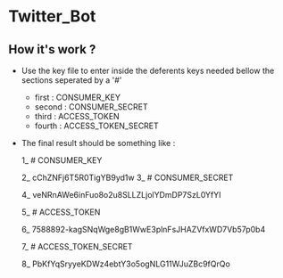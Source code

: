 # Twitter_Bot
## How it's work ?
  * Use the key file to enter inside the deferents keys needed bellow the sections seperated by a '#'
     * first : CONSUMER_KEY
     * second : CONSUMER_SECRET
     * third : ACCESS_TOKEN
     * fourth : ACCESS_TOKEN_SECRET
  * The final result should be something like :
  
       1_ \# CONSUMER_KEY
        
       2_ cChZNFj6T5R0TigYB9yd1w
       3_ \# CONSUMER_SECRET
       
       4_ veNRnAWe6inFuo8o2u8SLLZLjolYDmDP7SzL0YfYI
        
       5_ \# ACCESS_TOKEN
       
       6_ 7588892-kagSNqWge8gB1WwE3plnFsJHAZVfxWD7Vb57p0b4
        
       7_ \# ACCESS_TOKEN_SECRET
       
       8_ PbKfYqSryyeKDWz4ebtY3o5ogNLG11WJuZBc9fQrQo
        
